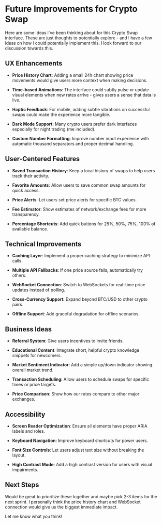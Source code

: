 # Future Improvements for Crypto Swap

Here are some ideas I've been thinking about for this Crypto Swap interface. These are just thoughts to potentially explore - and I have a few ideas on how I could potentially implement this. I look forward to our discussion towards this.

## UX Enhancements

- **Price History Chart**: Adding a small 24h chart showing price movements would give users more context when making decisions.

- **Time-based Animations**: The interface could subtly pulse or update visual elements when new rates arrive - gives users a sense that data is live.

- **Haptic Feedback**: For mobile, adding subtle vibrations on successful swaps could make the experience more tangible.

- **Dark Mode Support**: Many crypto users prefer dark interfaces especially for night trading (me included).

- **Custom Number Formatting**: Improve number input experience with automatic thousand separators and proper decimal handling.

## User-Centered Features

- **Saved Transaction History**: Keep a local history of swaps to help users track their activity.

- **Favorite Amounts**: Allow users to save common swap amounts for quick access.

- **Price Alerts**: Let users set price alerts for specific BTC values.

- **Fee Estimator**: Show estimates of network/exchange fees for more transparency.

- **Percentage Shortcuts**: Add quick buttons for 25%, 50%, 75%, 100% of available balance.

## Technical Improvements

- **Caching Layer**: Implement a proper caching strategy to minimize API calls.

- **Multiple API Fallbacks**: If one price source fails, automatically try others.

- **WebSocket Connection**: Switch to WebSockets for real-time price updates instead of polling.

- **Cross-Currency Support**: Expand beyond BTC/USD to other crypto pairs.

- **Offline Support**: Add graceful degradation for offline scenarios.

## Business Ideas

- **Referral System**: Give users incentives to invite friends.

- **Educational Content**: Integrate short, helpful crypto knowledge snippets for newcomers.

- **Market Sentiment Indicator**: Add a simple up/down indicator showing overall market trend.

- **Transaction Scheduling**: Allow users to schedule swaps for specific times or price targets.

- **Price Comparison**: Show how our rates compare to other major exchanges.

## Accessibility

- **Screen Reader Optimization**: Ensure all elements have proper ARIA labels and roles.

- **Keyboard Navigation**: Improve keyboard shortcuts for power users.

- **Font Size Controls**: Let users adjust text size without breaking the layout.

- **High Contrast Mode**: Add a high contrast version for users with visual impairments.

## Next Steps

Would be great to prioritize these together and maybe pick 2-3 items for the next sprint. I personally think the price history chart and WebSocket connection would give us the biggest immediate impact.

Let me know what you think!